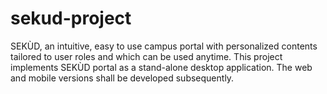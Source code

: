 # sekud-project
SEKÙD, an intuitive, easy to use campus portal with personalized contents 
tailored to user roles and which can be used anytime.
This project implements SEKÙD portal as a stand-alone desktop application.
The web and mobile versions shall be developed subsequently.
